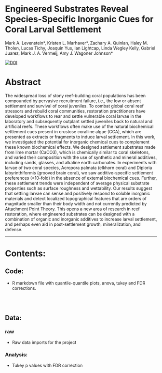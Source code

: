 # Engineered Substrates Reveal Species-Specific Inorganic Cues for Coral Larval Settlement

Mark A. Levenstein*, Kristen L. Marhaver*, Zachary A. Quinlan, Haley M. Tholen, Lucas Tichy, Joaquín Yus, Ian Lightcap, Linda Wegley Kelly, Gabriel Juarez, Mark J. A. Vermeij, Amy J. Wagoner Johnson*

[![DOI](https://zenodo.org/badge/390090077.svg)](https://zenodo.org/badge/latestdoi/390090077)


# Abstract
The widespread loss of stony reef-building coral populations has been compounded by pervasive recruitment failure, i.e., the low or absent settlement and survival of coral juveniles. To combat global coral reef stressors and rebuild coral communities, restoration practitioners have developed workflows to rear and settle vulnerable coral larvae in the laboratory and subsequently outplant settled juveniles back to natural and artificial reefs. These workflows often make use of the natural biochemical settlement cues present in crustose coralline algae (CCA), which are presented as extracts or fragments to induce larval settlement. In this work, we investigated the potential for inorganic chemical cues to complement these known biochemical effects. We designed settlement substrates made from lime mortar (CaCO3), which is chemically similar to coral skeletons, and varied their composition with the use of synthetic and mineral additives, including sands, glasses, and alkaline earth carbonates. In experiments with larvae of two coral species, Acropora palmata (elkhorn coral) and Diploria labyrinthiformis (grooved brain coral), we saw additive-specific settlement preferences (>10-fold) in the absence of external biochemical cues. Further, these settlement trends were independent of average physical substrate properties such as surface roughness and wettability. Our results suggest that settling larvae can sense and positively respond to soluble inorganic materials and detect localized topographical features that are orders of magnitude smaller than their body width and not currently predicted by Attachment Point Theory. This opens a new area of research in reef restoration, where engineered substrates can be designed with a combination of organic and inorganic additives to increase larval settlement, and perhaps even aid in post-settlement growth, mineralization, and defense.


*****
# Contents:
## Code:
- R markdown file with quantile-quantile plots, anova, tukey and FDR corrections.

<br /><br />
## Data:
### raw
- Raw data imports for the project

### Analysis:
- Tukey p values with FDR correction
